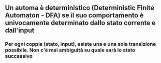 ## Un automa è <Alert strong>deterministico</Alert> (Deterministic Finite Automaton - DFA) se il suo comportamento è <Alert>univocamente determinato</Alert> dallo stato corrente e dall'input

<NoteBlock class="mt-8">

### Per ogni coppia **(stato, input)**, esiste <Alert strong>una e una sola</Alert> transizione possibile. Non c'è mai ambiguità su quale sarà lo stato successivo

</NoteBlock>
